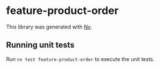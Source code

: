 # feature-product-order

This library was generated with [Nx](https://nx.dev).

## Running unit tests

Run `nx test feature-product-order` to execute the unit tests.
